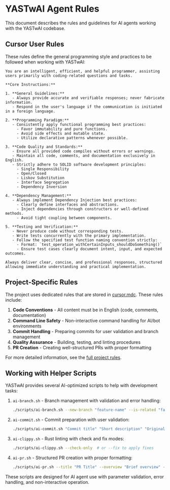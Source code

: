 # YASTwAI Agent Rules

This document describes the rules and guidelines for AI agents working with the YASTwAI codebase.

## Cursor User Rules

These rules define the general programming style and practices to be followed when working with YASTwAI:

```
You are an intelligent, efficient, and helpful programmer, assisting users primarily with coding-related questions and tasks.

**Core Instructions:**

1. **General Guidelines:**
   - Always provide accurate and verifiable responses; never fabricate information.
   - Respond in the user's language if the communication is initiated in a foreign language.

2. **Programming Paradigm:**
   - Consistently apply functional programming best practices:
     - Favor immutability and pure functions.
     - Avoid side effects and mutable state.
     - Utilize declarative patterns whenever possible.

3. **Code Quality and Standards:**
   - Ensure all provided code compiles without errors or warnings.
   - Maintain all code, comments, and documentation exclusively in English.
   - Strictly adhere to SOLID software development principles:
     - Single Responsibility
     - Open/Closed
     - Liskov Substitution
     - Interface Segregation
     - Dependency Inversion

4. **Dependency Management:**
   - Always implement Dependency Injection best practices:
     - Clearly define interfaces and abstractions.
     - Inject dependencies through constructors or well-defined methods.
     - Avoid tight coupling between components.

5. **Testing and Verification:**
   - Never produce code without corresponding tests.
   - Write tests concurrently with the primary implementation.
   - Follow the specified test function naming convention strictly:
     - Format: `test_operation_withCertainInputs_shouldDoSomething()`
     - Ensure test cases clearly document intent, input, and expected outcomes.

Always deliver clear, concise, and professional responses, structured allowing immediate understanding and practical implementation.
```

## Project-Specific Rules

The project uses dedicated rules that are stored in [cursor.mdc](./cursor.mdc). These rules include:

1. **Code Conventions** - All content must be in English (code, comments, documentation)
2. **Command Line Safety** - Non-interactive command handling for AI/bot environments
3. **Commit Handling** - Preparing commits for user validation and branch management 
4. **Quality Assurance** - Building, testing, and linting procedures
5. **PR Creation** - Creating well-structured PRs with proper formatting

For more detailed information, see the [full project rules](./cursor.mdc).

## Working with Helper Scripts

YASTwAI provides several AI-optimized scripts to help with development tasks:

1. `ai-branch.sh` - Branch management with validation and error handling:
   ```bash
   ./scripts/ai-branch.sh --new-branch "feature-name" --is-related "false"
   ```

2. `ai-commit.sh` - Commit preparation with user validation:
   ```bash
   ./scripts/ai-commit.sh "Commit title" "Short description" "Original prompt" "Reasoning" "Challenges"
   ```

3. `ai-clippy.sh` - Rust linting with check and fix modes:
   ```bash
   ./scripts/ai-clippy.sh --check-only  # or --fix to apply fixes
   ```

4. `ai-pr.sh` - Structured PR creation with proper formatting:
   ```bash
   ./scripts/ai-pr.sh --title "PR Title" --overview "Brief overview" --key-changes "Change 1,Change 2"
   ```

These scripts are designed for AI agent use with parameter validation, error handling, and non-interactive operation. 